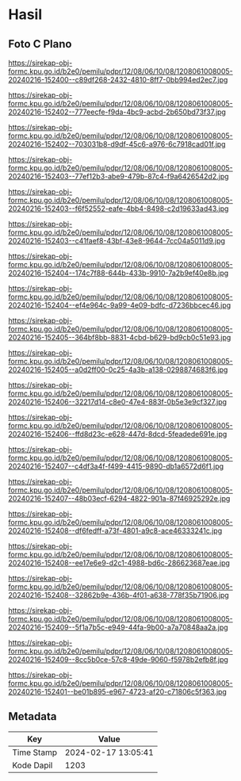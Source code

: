 # Hasil

## Foto C Plano

https://sirekap-obj-formc.kpu.go.id/b2e0/pemilu/pdpr/12/08/06/10/08/1208061008005-20240216-152400--c89df268-2432-4810-8ff7-0bb994ed2ec7.jpg

https://sirekap-obj-formc.kpu.go.id/b2e0/pemilu/pdpr/12/08/06/10/08/1208061008005-20240216-152402--777eecfe-f9da-4bc9-acbd-2b650bd73f37.jpg

https://sirekap-obj-formc.kpu.go.id/b2e0/pemilu/pdpr/12/08/06/10/08/1208061008005-20240216-152402--703031b8-d9df-45c6-a976-6c7918cad01f.jpg

https://sirekap-obj-formc.kpu.go.id/b2e0/pemilu/pdpr/12/08/06/10/08/1208061008005-20240216-152403--77ef12b3-abe9-479b-87c4-f9a6426542d2.jpg

https://sirekap-obj-formc.kpu.go.id/b2e0/pemilu/pdpr/12/08/06/10/08/1208061008005-20240216-152403--f6f52552-eafe-4bb4-8498-c2d19633ad43.jpg

https://sirekap-obj-formc.kpu.go.id/b2e0/pemilu/pdpr/12/08/06/10/08/1208061008005-20240216-152403--c41faef8-43bf-43e8-9644-7cc04a5011d9.jpg

https://sirekap-obj-formc.kpu.go.id/b2e0/pemilu/pdpr/12/08/06/10/08/1208061008005-20240216-152404--174c7f88-644b-433b-9910-7a2b9ef40e8b.jpg

https://sirekap-obj-formc.kpu.go.id/b2e0/pemilu/pdpr/12/08/06/10/08/1208061008005-20240216-152404--ef4e964c-9a99-4e09-bdfc-d7236bbcec46.jpg

https://sirekap-obj-formc.kpu.go.id/b2e0/pemilu/pdpr/12/08/06/10/08/1208061008005-20240216-152405--364bf8bb-8831-4cbd-b629-bd9cb0c51e93.jpg

https://sirekap-obj-formc.kpu.go.id/b2e0/pemilu/pdpr/12/08/06/10/08/1208061008005-20240216-152405--a0d2ff00-0c25-4a3b-a138-0298874683f6.jpg

https://sirekap-obj-formc.kpu.go.id/b2e0/pemilu/pdpr/12/08/06/10/08/1208061008005-20240216-152406--32217d14-c8e0-47e4-883f-0b5e3e9cf327.jpg

https://sirekap-obj-formc.kpu.go.id/b2e0/pemilu/pdpr/12/08/06/10/08/1208061008005-20240216-152406--ffd8d23c-e628-447d-8dcd-5feadede691e.jpg

https://sirekap-obj-formc.kpu.go.id/b2e0/pemilu/pdpr/12/08/06/10/08/1208061008005-20240216-152407--c4df3a4f-f499-4415-9890-db1a6572d6f1.jpg

https://sirekap-obj-formc.kpu.go.id/b2e0/pemilu/pdpr/12/08/06/10/08/1208061008005-20240216-152407--48b03ecf-6294-4822-901a-87f46925292e.jpg

https://sirekap-obj-formc.kpu.go.id/b2e0/pemilu/pdpr/12/08/06/10/08/1208061008005-20240216-152408--df6fedff-a73f-4801-a9c8-ace46333241c.jpg

https://sirekap-obj-formc.kpu.go.id/b2e0/pemilu/pdpr/12/08/06/10/08/1208061008005-20240216-152408--ee17e6e9-d2c1-4988-bd6c-286623687eae.jpg

https://sirekap-obj-formc.kpu.go.id/b2e0/pemilu/pdpr/12/08/06/10/08/1208061008005-20240216-152408--32862b9e-436b-4f01-a638-778f35b71906.jpg

https://sirekap-obj-formc.kpu.go.id/b2e0/pemilu/pdpr/12/08/06/10/08/1208061008005-20240216-152409--5f1a7b5c-e949-44fa-9b00-a7a70848aa2a.jpg

https://sirekap-obj-formc.kpu.go.id/b2e0/pemilu/pdpr/12/08/06/10/08/1208061008005-20240216-152409--8cc5b0ce-57c8-49de-9060-f5978b2efb8f.jpg

https://sirekap-obj-formc.kpu.go.id/b2e0/pemilu/pdpr/12/08/06/10/08/1208061008005-20240216-152401--be01b895-e967-4723-af20-c71806c5f363.jpg


## Metadata

| Key        | Value               |
| ---------- | ------------------- |
| Time Stamp | 2024-02-17 13:05:41 |
| Kode Dapil | 1203                |



